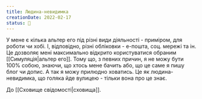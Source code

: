 ```yaml
---
title: Людина-невидимка
creationDate: 2022-02-17
status: 🌱
---
```

У мене є кілька альтер его під різні види діяльності - приміром, для роботи чи хобі. І, відповідно, різні обліковки - е-пошта, соц. мережі та ін. Це дозволяє мені максимально відкрито користуватися обраним [[Симуляція|альтер его]]. Тому що, з певних причин, я не можу бути 100% собою, знаючи, що хтось мене бачить або, що це саме я пишу блог чи допис.
А так я можу прилюдно ховатись. Це як людина-невидимка, що голяка йде вулицею - тільки вона про це знає.

До [[Сховище свідомості|сховища]].